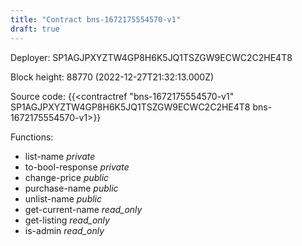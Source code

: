 ```yaml
---
title: "Contract bns-1672175554570-v1"
draft: true
---
```

Deployer: SP1AGJPXYZTW4GP8H6K5JQ1TSZGW9ECWC2C2HE4T8


 



Block height: 88770 (2022-12-27T21:32:13.000Z)

Source code: {{<contractref "bns-1672175554570-v1" SP1AGJPXYZTW4GP8H6K5JQ1TSZGW9ECWC2C2HE4T8 bns-1672175554570-v1>}}

Functions:

* list-name _private_
* to-bool-response _private_
* change-price _public_
* purchase-name _public_
* unlist-name _public_
* get-current-name _read_only_
* get-listing _read_only_
* is-admin _read_only_
